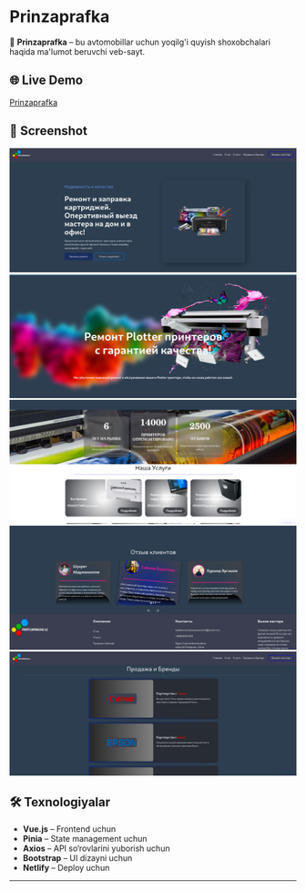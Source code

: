 # Prinzaprafka

🚀 **Prinzaprafka** – bu avtomobillar uchun yoqilg'i quyish shoxobchalari haqida ma'lumot beruvchi veb-sayt.

## 🌐 Live Demo

[Prinzaprafka](https://poetic-trifle-c8f33d.netlify.app/)

## 📸 Screenshot

![Prinzaprafka Screenshot](public/assets/HomePage.png)
![Prinzaprafka Screenshot](public/assets/HomePage1.png)
![Prinzaprafka Screenshot](public/assets/HomePage2.png)
![Prinzaprafka Screenshot](public/assets/HomePage3.png)
![Prinzaprafka Screenshot](public/assets/HomePage4.png)

## 🛠 Texnologiyalar
- **Vue.js** – Frontend uchun
- **Pinia** – State management uchun
- **Axios** – API so‘rovlarini yuborish uchun
- **Bootstrap** – UI dizayni uchun
- **Netlify** – Deploy uchun




---

